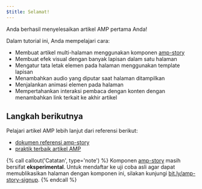 ```yaml
---
$title: Selamat!
---
```


Anda berhasil menyelesaikan artikel AMP pertama Anda!

Dalam tutorial ini, Anda mempelajari cara:

- Membuat artikel multi-halaman menggunakan komponen [amp-story](/id/docs/reference/components/amp-story.html)
- Membuat efek visual dengan banyak lapisan dalam satu halaman
- Mengatur tata letak elemen pada halaman menggunakan template lapisan
- Menambahkan audio yang diputar saat halaman ditampilkan
- Menjalankan animasi elemen pada halaman
- Mempertahankan interaksi pembaca dengan konten dengan menambahkan link terkait ke akhir artikel

## Langkah berikutnya

Pelajari artikel AMP lebih lanjut dari referensi berikut:

- [dokumen referensi amp-story](/id/docs/reference/components/amp-story.html)
- [praktik terbaik artikel AMP](/id/docs/fundamentals/amp_story_best_practices.html)

{% call callout('Catatan', type='note') %}
Komponen [amp-story](/id/docs/reference/components/amp-story.html) masih bersifat **eksperimental**. Untuk mendaftar ke uji coba asli agar dapat memublikasikan halaman dengan komponen ini, silakan kunjungi <a href="http://bit.ly/amp-story-signup">bit.ly/amp-story-signup</a>.
{% endcall %}
 

